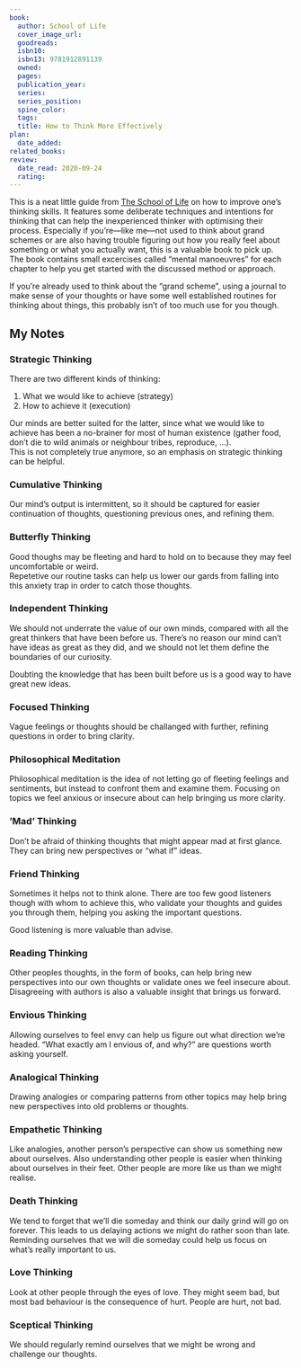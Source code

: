 ```yaml
---
book:
  author: School of Life
  cover_image_url:  
  goodreads:  
  isbn10:  
  isbn13: 9781912891139
  owned:  
  pages:  
  publication_year:  
  series:  
  series_position:  
  spine_color:  
  tags:
  title: How to Think More Effectively
plan:
  date_added: 
related_books:
review:
  date_read: 2020-09-24  
  rating: 
---
```


This is a neat little guide from [The School of Life](https://www.theschooloflife.com/) on how to improve one’s thinking skills. It features some deliberate techniques and intentions for thinking that can help the inexperienced thinker with optimising their process. Especially if you’re—like me—not used to think about grand schemes or are also having trouble figuring out how you really feel about something or what you actually want, this is a valuable book to pick up.  
The book contains small excercises called “mental manoeuvres” for each chapter to help you get started with the discussed method or approach.

If you’re already used to think about the “grand scheme”, using a journal to make sense of your thoughts or have some well established routines for thinking about things, this probably isn’t of too much use for you though.

## My Notes

### Strategic Thinking

There are two different kinds of thinking:

1. What we would like to achieve (strategy)
2. How to achieve it (execution)

Our minds are better suited for the latter, since what we would like to achieve has been a no-brainer for most of human existence (gather food, don’t die to wild animals or neighbour tribes, reproduce, …).  
This is not completely true anymore, so an emphasis on strategic thinking can be helpful.

### Cumulative Thinking

Our mind’s output is intermittent, so it should be captured for easier continuation of thoughts, questioning previous ones, and refining them.

### Butterfly Thinking

Good thoughs may be fleeting and hard to hold on to because they may feel uncomfortable or weird.  
Repetetive our routine tasks can help us lower our gards from falling into this anxiety trap in order to catch those thoughts.

### Independent Thinking

We should not underrate the value of our own minds, compared with all the great thinkers that have been before us. There’s no reason our mind can’t have ideas as great as they did, and we should not let them define the boundaries of our curiosity.

Doubting the knowledge that has been built before us is a good way to have great new ideas.

### Focused Thinking

Vague feelings or thoughts should be challanged with further, refining questions in order to bring clarity.

### Philosophical Meditation

Philosophical meditation is the idea of not letting go of fleeting feelings and sentiments, but instead to confront them and examine them. Focusing on topics we feel anxious or insecure about can help bringing us more clarity.

### ’Mad’ Thinking

Don’t be afraid of thinking thoughts that might appear mad at first glance. They can bring new perspectives or “what if” ideas.

### Friend Thinking

Sometimes it helps not to think alone. There are too few good listeners though with whom to achieve this, who validate your thoughts and guides you through them, helping you asking the important questions.

Good listening is more valuable than advise.

### Reading Thinking

Other peoples thoughts, in the form of books, can help bring new perspectives into our own thoughts or validate ones we feel insecure about.  
Disagreeing with authors is also a valuable insight that brings us forward.

### Envious Thinking

Allowing ourselves to feel envy can help us figure out what direction we’re headed. “What exactly am I envious of, and why?” are questions worth asking yourself.

### Analogical Thinking

Drawing analogies or comparing patterns from other topics may help bring new perspectives into old problems or thoughts.

### Empathetic Thinking

Like analogies, another person’s perspective can show us something new about ourselves. Also understanding other people is easier when thinking about ourselves in their feet. Other people are more like us than we might realise.

### Death Thinking

We tend to forget that we’ll die someday and think our daily grind will go on forever. This leads to us delaying actions we might do rather soon than late.  
Reminding ourselves that we will die someday could help us focus on what’s really important to us.

### Love Thinking

Look at other people through the eyes of love. They might seem bad, but most bad behaviour is the consequence of hurt. People are hurt, not bad.

### Sceptical Thinking

We should regularly remind ourselves that we might be wrong and challenge our thoughts.
